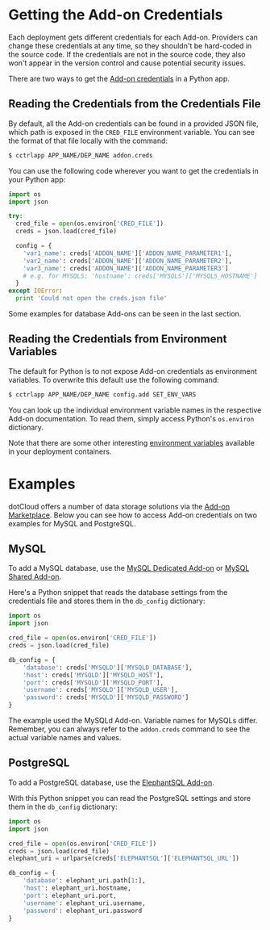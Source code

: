# Getting the Add-on Credentials

Each deployment gets different credentials for each Add-on. Providers can
change these credentials at any time, so they shouldn't be hard-coded in the
source code. If the credentials are not in the source code, they also won't
appear in the version control and cause potential security issues.

There are two ways to get the [Add-on credentials] in a Python app.

## Reading the Credentials from the Credentials File

By default, all the Add-on credentials can be found in a provided JSON file,
which path is exposed in the `CRED_FILE` environment variable. You can see
the format of that file locally with the command:
~~~bash
$ cctrlapp APP_NAME/DEP_NAME addon.creds
~~~

You can use the following code wherever you want to get the credentials in your
Python app:
~~~python
import os
import json

try:
  cred_file = open(os.environ['CRED_FILE'])
  creds = json.load(cred_file)

  config = {
    'var1_name': creds['ADDON_NAME']['ADDON_NAME_PARAMETER1'],
    'var2_name': creds['ADDON_NAME']['ADDON_NAME_PARAMETER2'],
    'var3_name': creds['ADDON_NAME']['ADDON_NAME_PARAMETER3']
    # e.g. for MYSQLS: 'hostname': creds['MYSQLS']['MYSQLS_HOSTNAME']
  }
except IOError:
  print 'Could not open the creds.json file'
~~~

Some examples for database Add-ons can be seen in the last section.

## Reading the Credentials from Environment Variables

The default for Python is to not expose Add-on credentials as environment
variables. To overwrite this default use the following command:
~~~bash
$ cctrlapp APP_NAME/DEP_NAME config.add SET_ENV_VARS
~~~

You can look up the individual environment variable names in the respective
Add-on documentation. To read them, simply access Python's `os.environ`
dictionary.

Note that there are some other interesting [environment variables][env-vars]
available in your deployment containers.

# Examples

dotCloud offers a number of data storage solutions via the [Add-on Marketplace].
Below you can see how to access Add-on credentials on two examples for MySQL
and PostgreSQL.

## MySQL

To add a MySQL database, use the [MySQL Dedicated Add-on] or [MySQL Shared Add-on].

Here's a Python snippet that reads the database settings from the credentials
file and stores them in the `db_config` dictionary:
~~~python
import os
import json

cred_file = open(os.environ['CRED_FILE'])
creds = json.load(cred_file)

db_config = {
    'database': creds['MYSQLD']['MYSQLD_DATABASE'],
    'host': creds['MYSQLD']['MYSQLD_HOST'],
    'port': creds['MYSQLD']['MYSQLD_PORT'],
    'username': creds['MYSQLD']['MYSQLD_USER'],
    'password': creds['MYSQLD']['MYSQLD_PASSWORD']
}
~~~

The example used the MySQLd Add-on. Variable names for MySQLs differ. Remember,
you can always refer to the `addon.creds` command to see the actual variable
names and values.

## PostgreSQL

To add a PostgreSQL database, use the [ElephantSQL Add-on].

With this Python snippet you can read the PostgreSQL settings and store them in
the `db_config` dictionary:
~~~python
import os
import json

cred_file = open(os.environ['CRED_FILE'])
creds = json.load(cred_file)
elephant_uri = urlparse(creds['ELEPHANTSQL']['ELEPHANTSQL_URL'])

db_config = {
    'database': elephant_uri.path[1:],
    'host': elephant_uri.hostname,
    'port': elephant_uri.port,
    'username': elephant_uri.username,
    'password': elephant_uri.password
}
~~~

[env-vars]: https://www.cloudcontrol.com/dev-center/Platform%20Documentation#environment-variables
[Add-on credentials]: https://www.cloudcontrol.com/dev-center/Platform%20Documentation#add-on-credentials
[Add-on Marketplace]: https://www.cloudcontrol.com/add-ons/
[Custom Config Add-on]: https://www.cloudcontrol.com/add-ons/config
[MySQL Dedicated Add-on]: https://www.cloudcontrol.com/add-ons/mysqld
[MySQL Shared Add-on]: https://www.cloudcontrol.com/add-ons/mysqls
[ElephantSQL Add-on]: https://www.cloudcontrol.com/add-ons/elephantsql
